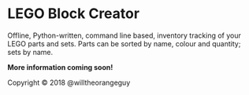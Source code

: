 # LEGO Block Creator
Offline, Python-written, command line based, inventory tracking of your LEGO parts and sets. Parts can be sorted by name, colour and quantity; sets by name.

**More information coming soon!**

Copyright © 2018 @willtheorangeguy
